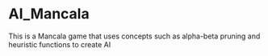 # AI_Mancala
This is a Mancala game that uses concepts such as alpha-beta pruning and heuristic functions to create AI
